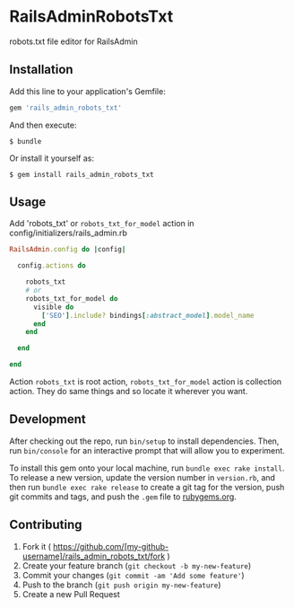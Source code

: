 # RailsAdminRobotsTxt

robots.txt file editor for RailsAdmin

## Installation

Add this line to your application's Gemfile:

```ruby
gem 'rails_admin_robots_txt'
```

And then execute:

    $ bundle

Or install it yourself as:

    $ gem install rails_admin_robots_txt

## Usage

Add 'robots_txt' or `robots_txt_for_model` action in config/initializers/rails_admin.rb

```ruby
RailsAdmin.config do |config|

  config.actions do

    robots_txt
    # or
    robots_txt_for_model do
      visible do
        ['SEO'].include? bindings[:abstract_model].model_name
      end
    end

  end

end
```

Action `robots_txt` is root action, `robots_txt_for_model` action is collection action. They do same things and so locate it wherever you want.


## Development

After checking out the repo, run `bin/setup` to install dependencies. Then, run `bin/console` for an interactive prompt that will allow you to experiment.

To install this gem onto your local machine, run `bundle exec rake install`. To release a new version, update the version number in `version.rb`, and then run `bundle exec rake release` to create a git tag for the version, push git commits and tags, and push the `.gem` file to [rubygems.org](https://rubygems.org).

## Contributing

1. Fork it ( https://github.com/[my-github-username]/rails_admin_robots_txt/fork )
2. Create your feature branch (`git checkout -b my-new-feature`)
3. Commit your changes (`git commit -am 'Add some feature'`)
4. Push to the branch (`git push origin my-new-feature`)
5. Create a new Pull Request

